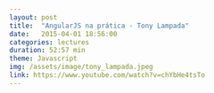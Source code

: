 ```yaml
---
layout: post
title:  "AngularJS na prática - Tony Lampada"
date:   2015-04-01 18:56:00
categories: lectures
duration: 52:57 min
theme: Javascript
img: /assets/image/tony_lampada.jpeg
link: https://www.youtube.com/watch?v=chYbHe4tsTo
---
```

